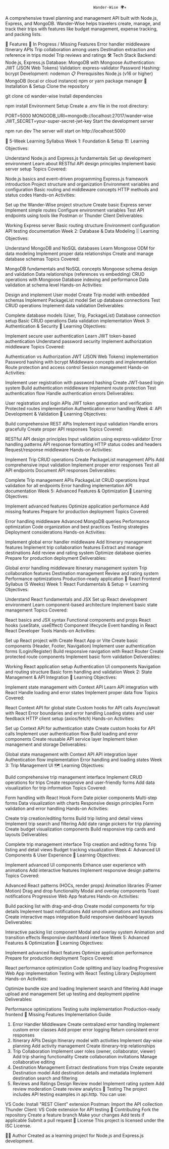                                            Wander-Wise 🌍✈️

                                                                                
A comprehensive travel planning and management API built with Node.js, Express, and MongoDB. Wander-Wise helps travelers create, manage, and track their trips with features like budget management, expense tracking, and packing lists.

🚀 Features
🚧 In Progress / Missing Features
Error handler middleware
Itinerary APIs
Trip collaboration among users
Destination extraction and reference in trips model
Trip reviews and ratings
🛠️ Tech Stack
Backend: Node.js, Express.js
Database: MongoDB with Mongoose
Authentication: JWT (JSON Web Tokens)
Validation: express-validator
Password Hashing: bcrypt
Development: nodemon
📋 Prerequisites
Node.js (v16 or higher)
MongoDB (local or cloud instance)
npm or yarn package manager
🚀 Installation & Setup
Clone the repository

git clone <repository-url>
cd wander-wise
Install dependencies

npm install
Environment Setup Create a .env file in the root directory:

PORT=5000
MONGODB_URI=mongodb://localhost:27017/wander-wise
JWT_SECRET=your-super-secret-jwt-key
Start the development server

npm run dev
The server will start on http://localhost:5000

📖 5-Week Learning Syllabus
Week 1: Foundation & Setup 🏗️
Learning Objectives:

Understand Node.js and Express.js fundamentals
Set up development environment
Learn about RESTful API design principles
Implement basic server setup
Topics Covered:

Node.js basics and event-driven programming
Express.js framework introduction
Project structure and organization
Environment variables and configuration
Basic routing and middleware concepts
HTTP methods and status codes
Hands-on Activities:

Set up the Wander-Wise project structure
Create basic Express server
Implement simple routes
Configure environment variables
Test API endpoints using tools like Postman or Thunder Client
Deliverables:

Working Express server
Basic routing structure
Environment configuration
API testing documentation
Week 2: Database & Data Modeling 🗄️
Learning Objectives:

Understand MongoDB and NoSQL databases
Learn Mongoose ODM for data modeling
Implement proper data relationships
Create and manage database schemas
Topics Covered:

MongoDB fundamentals and NoSQL concepts
Mongoose schema design and validation
Data relationships (references vs embedding)
CRUD operations with Mongoose
Database indexing and performance
Data validation at schema level
Hands-on Activities:

Design and implement User model
Create Trip model with embedded schemas
Implement PackageList model
Set up database connections
Test CRUD operations
Implement data validation
Deliverables:

Complete database models (User, Trip, PackageList)
Database connection setup
Basic CRUD operations
Data validation implementation
Week 3: Authentication & Security 🔐
Learning Objectives:

Implement secure user authentication
Learn JWT token-based authentication
Understand password security
Implement authorization middleware
Topics Covered:

Authentication vs Authorization
JWT (JSON Web Tokens) implementation
Password hashing with bcrypt
Middleware concepts and implementation
Route protection and access control
Session management
Hands-on Activities:

Implement user registration with password hashing
Create JWT-based login system
Build authentication middleware
Implement route protection
Test authentication flow
Handle authentication errors
Deliverables:

User registration and login APIs
JWT token generation and verification
Protected routes implementation
Authentication error handling
Week 4: API Development & Validation 📝
Learning Objectives:

Build comprehensive REST APIs
Implement input validation
Handle errors gracefully
Create proper API responses
Topics Covered:

RESTful API design principles
Input validation using express-validator
Error handling patterns
API response formatting
HTTP status codes and headers
Request/response middleware
Hands-on Activities:

Implement Trip CRUD operations
Create PackageList management APIs
Add comprehensive input validation
Implement proper error responses
Test all API endpoints
Document API responses
Deliverables:

Complete Trip management APIs
PackageList CRUD operations
Input validation for all endpoints
Error handling implementation
API documentation
Week 5: Advanced Features & Optimization 🚀
Learning Objectives:

Implement advanced features
Optimize application performance
Add missing features
Prepare for production deployment
Topics Covered:

Error handling middleware
Advanced MongoDB queries
Performance optimization
Code organization and best practices
Testing strategies
Deployment considerations
Hands-on Activities:

Implement global error handler middleware
Add Itinerary management features
Implement trip collaboration features
Extract and manage destinations
Add review and rating system
Optimize database queries
Prepare for production deployment
Deliverables:

Global error handling middleware
Itinerary management system
Trip collaboration features
Destination management
Review and rating system
Performance optimizations
Production-ready application
📖 React Frontend Syllabus (5 Weeks)
Week 1: React Fundamentals & Setup ⚛️
Learning Objectives:

Understand React fundamentals and JSX
Set up React development environment
Learn component-based architecture
Implement basic state management
Topics Covered:

React basics and JSX syntax
Functional components and props
React hooks (useState, useEffect)
Component lifecycle
Event handling in React
React Developer Tools
Hands-on Activities:

Set up React project with Create React App or Vite
Create basic components (Header, Footer, Navigation)
Implement user authentication forms (Login/Register)
Build responsive navigation with React Router
Create protected route components
Implement basic form validation
Deliverables:

Working React application setup
Authentication UI components
Navigation and routing structure
Basic form handling and validation
Week 2: State Management & API Integration 🔄
Learning Objectives:

Implement state management with Context API
Learn API integration with React
Handle loading and error states
Implement proper data flow
Topics Covered:

React Context API for global state
Custom hooks for API calls
Async/await with React
Error boundaries and error handling
Loading states and user feedback
HTTP client setup (axios/fetch)
Hands-on Activities:

Set up Context API for authentication state
Create custom hooks for API calls
Implement user authentication flow
Build loading and error components
Create reusable API service layer
Implement token management and storage
Deliverables:

Global state management with Context API
API integration layer
Authentication flow implementation
Error handling and loading states
Week 3: Trip Management UI 🗺️
Learning Objectives:

Build comprehensive trip management interface
Implement CRUD operations for trips
Create responsive and user-friendly forms
Add data visualization for trip information
Topics Covered:

Form handling with React Hook Form
Date picker components
Multi-step forms
Data visualization with charts
Responsive design principles
Form validation and error handling
Hands-on Activities:

Create trip creation/editing forms
Build trip listing and detail views
Implement trip search and filtering
Add date range pickers for trip planning
Create budget visualization components
Build responsive trip cards and layouts
Deliverables:

Complete trip management interface
Trip creation and editing forms
Trip listing and detail views
Budget tracking visualization
Week 4: Advanced UI Components & User Experience 🎨
Learning Objectives:

Implement advanced UI components
Enhance user experience with animations
Add interactive features
Implement responsive design patterns
Topics Covered:

Advanced React patterns (HOCs, render props)
Animation libraries (Framer Motion)
Drag and drop functionality
Modal and overlay components
Toast notifications
Progressive Web App features
Hands-on Activities:

Build packing list with drag-and-drop
Create modal components for trip details
Implement toast notifications
Add smooth animations and transitions
Create interactive maps integration
Build responsive dashboard layouts
Deliverables:

Interactive packing list component
Modal and overlay system
Animation and transition effects
Responsive dashboard interface
Week 5: Advanced Features & Optimization 🚀
Learning Objectives:

Implement advanced React features
Optimize application performance
Prepare for production deployment
Topics Covered:

React performance optimization
Code splitting and lazy loading
Progressive Web App implementation
Testing with React Testing Library
Deployment
Hands-on Activities:

Optimize bundle size and loading
Implement search and filtering
Add image upload and management
Set up testing and deployment pipeline
Deliverables:

Performance optimizations
Testing suite implementation
Production-ready frontend
🎯 Missing Features Implementation Guide
1. Error Handler Middleware
Create centralized error handling
Implement custom error classes
Add proper error logging
Return consistent error responses
2. Itinerary APIs
Design Itinerary model with activities
Implement day-wise planning
Add activity management
Create itinerary-trip relationships
3. Trip Collaboration
Implement user roles (owner, collaborator, viewer)
Add trip sharing functionality
Create collaboration invitations
Manage collaborative editing
4. Destination Management
Extract destinations from trips
Create separate Destination model
Add destination details and metadata
Implement destination search and filtering
5. Reviews and Ratings
Design Review model
Implement rating system
Add review moderation
Create review analytics
🧪 Testing
The project includes API testing examples in api.http. You can use:

VS Code: Install "REST Client" extension
Postman: Import the API collection
Thunder Client: VS Code extension for API testing
🤝 Contributing
Fork the repository
Create a feature branch
Make your changes
Add tests if applicable
Submit a pull request
📄 License
This project is licensed under the ISC License.

👨‍💻 Author
Created as a learning project for Node.js and Express.js development.
